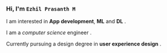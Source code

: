 ### Hi, I'm `Ezhil Prasanth M`

I am interested in **App development**, **ML** and **DL** .

I am a _computer science_ engineer . 

Currently pursuing a design degree in __user experience design__ .

